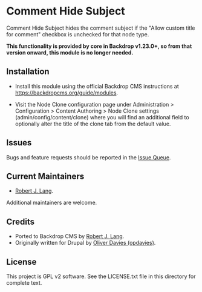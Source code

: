 Comment Hide Subject
======================

Comment Hide Subject hides the comment subject if the "Allow custom title for
comment" checkbox is unchecked for that node type.

**This functionality is provided by core in Backdrop v1.23.0+, so from that version onward, this module is no longer needed.**

Installation
------------

- Install this module using the official Backdrop CMS instructions at
https://backdropcms.org/guide/modules.

- Visit the Node Clone configuration page under Administration > Configuration >
Content Authoring > Node Clone settings (admin/config/content/clone) where you
will find an additional field to optionally alter the title of the clone tab
from the default value.

Issues
------

Bugs and feature requests should be reported in the [Issue Queue](https://github.com/backdrop-contrib/comment_hide_subject/issues).

Current Maintainers
-------------------

- [Robert J. Lang](https://github.com/bugfolder).

Additional maintainers are welcome.

Credits
-------

- Ported to Backdrop CMS by [Robert J. Lang](https://github.com/bugfolder).
- Originally written for Drupal by [Oliver Davies (opdavies)](https://www.drupal.org/u/opdavies).

License
-------

This project is GPL v2 software.
See the LICENSE.txt file in this directory for complete text.
